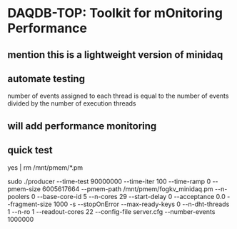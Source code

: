 # DAQDB-TOP: Toolkit for mOnitoring Performance


## mention this is a lightweight version of minidaq



## automate testing


number of events assigned to each thread is equal to the number of events divided by the number of execution threads



## will add performance monitoring 

## quick test

yes | rm /mnt/pmem/*.pm



sudo ./producer --time-test 90000000 --time-iter 100 --time-ramp 0 --pmem-size 6005617664 --pmem-path /mnt/pmem/fogkv_minidaq.pm --n-poolers 0 --base-core-id 5 --n-cores 29 --start-delay 0 --acceptance 0.0 --fragment-size 1000 -s --stopOnError --max-ready-keys 0 --n-dht-threads 1 --n-ro 1 --readout-cores 22 --config-file server.cfg --number-events 1000000


